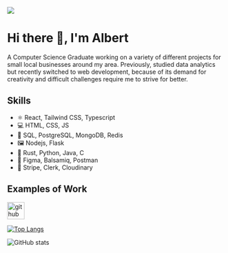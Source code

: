 ![](https://res.cloudinary.com/mycreativeshop/image/upload/v1/public/egvn2olqsjtapjn2ytuh](https://github.com/Alberyt/alberyt/blob/main/background.jfif))

# Hi there 👋, I'm Albert
A Computer Science Graduate working on a variety of different projects for small local businesses around my area. Previously, studied data analytics but recently switched to web development, because of its demand for creativity and difficult challenges require me to strive for better.

## Skills 
* ⚛️ React, Tailwind CSS, Typescript
* 💻 HTML, CSS, JS
* 💾 SQL, PostgreSQL, MongoDB, Redis
* 🖼️ Nodejs, Flask
* 🔣 Rust, Python, Java, C
* 🧰 Figma, Balsamiq, Postman
* 🦦 Stripe, Clerk, Cloudinary
  
## Examples of Work


[<img src='https://cdn.jsdelivr.net/npm/simple-icons@3.0.1/icons/github.svg' alt='github' height='40'>](https://github.com/alberyt)  

[![Top Langs](https://github-readme-stats.vercel.app/api/top-langs/?username=alberyt)](https://github.com/anuraghazra/github-readme-stats)

![GitHub stats](https://github-readme-stats.vercel.app/api?username=alberyt&show_icons=true&count_private=true)  

